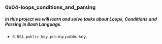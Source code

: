 ### 0x04-loops_conditions_and_parsing


##### In this project we will learn and solve tasks about __Loops, Conditions and Parsing__ in __Bash__ Language.

* `0-RSA_public_key.pub` my public key.
